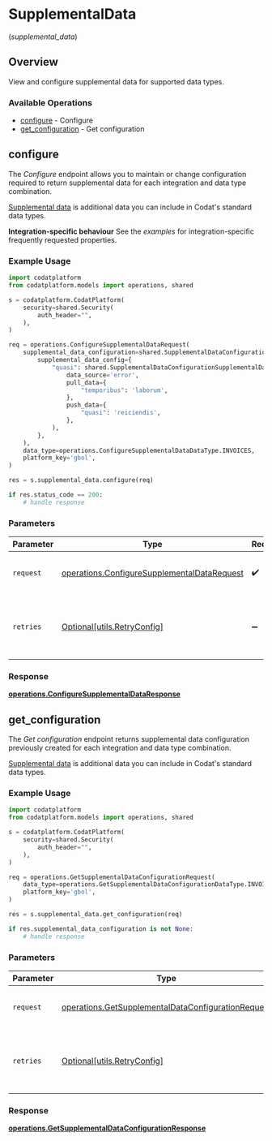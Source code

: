 # SupplementalData
(*supplemental_data*)

## Overview

View and configure supplemental data for supported data types.

### Available Operations

* [configure](#configure) - Configure
* [get_configuration](#get_configuration) - Get configuration

## configure

The *Configure* endpoint allows you to maintain or change configuration required to return supplemental data for each integration and data type combination.

[Supplemental data](https://docs.codat.io/using-the-api/additional-data) is additional data you can include in Codat's standard data types.

**Integration-specific behaviour**
See the *examples* for integration-specific frequently requested properties.

### Example Usage

```python
import codatplatform
from codatplatform.models import operations, shared

s = codatplatform.CodatPlatform(
    security=shared.Security(
        auth_header="",
    ),
)

req = operations.ConfigureSupplementalDataRequest(
    supplemental_data_configuration=shared.SupplementalDataConfiguration(
        supplemental_data_config={
            "quasi": shared.SupplementalDataConfigurationSupplementalDataSourceConfiguration(
                data_source='error',
                pull_data={
                    "temporibus": 'laborum',
                },
                push_data={
                    "quasi": 'reiciendis',
                },
            ),
        },
    ),
    data_type=operations.ConfigureSupplementalDataDataType.INVOICES,
    platform_key='gbol',
)

res = s.supplemental_data.configure(req)

if res.status_code == 200:
    # handle response
```

### Parameters

| Parameter                                                                                                  | Type                                                                                                       | Required                                                                                                   | Description                                                                                                |
| ---------------------------------------------------------------------------------------------------------- | ---------------------------------------------------------------------------------------------------------- | ---------------------------------------------------------------------------------------------------------- | ---------------------------------------------------------------------------------------------------------- |
| `request`                                                                                                  | [operations.ConfigureSupplementalDataRequest](../../models/operations/configuresupplementaldatarequest.md) | :heavy_check_mark:                                                                                         | The request object to use for the request.                                                                 |
| `retries`                                                                                                  | [Optional[utils.RetryConfig]](../../models/utils/retryconfig.md)                                           | :heavy_minus_sign:                                                                                         | Configuration to override the default retry behavior of the client.                                        |


### Response

**[operations.ConfigureSupplementalDataResponse](../../models/operations/configuresupplementaldataresponse.md)**


## get_configuration

The *Get configuration* endpoint returns supplemental data configuration previously created for each integration and data type combination.

[Supplemental data](https://docs.codat.io/using-the-api/additional-data) is additional data you can include in Codat's standard data types.

### Example Usage

```python
import codatplatform
from codatplatform.models import operations, shared

s = codatplatform.CodatPlatform(
    security=shared.Security(
        auth_header="",
    ),
)

req = operations.GetSupplementalDataConfigurationRequest(
    data_type=operations.GetSupplementalDataConfigurationDataType.INVOICES,
    platform_key='gbol',
)

res = s.supplemental_data.get_configuration(req)

if res.supplemental_data_configuration is not None:
    # handle response
```

### Parameters

| Parameter                                                                                                                | Type                                                                                                                     | Required                                                                                                                 | Description                                                                                                              |
| ------------------------------------------------------------------------------------------------------------------------ | ------------------------------------------------------------------------------------------------------------------------ | ------------------------------------------------------------------------------------------------------------------------ | ------------------------------------------------------------------------------------------------------------------------ |
| `request`                                                                                                                | [operations.GetSupplementalDataConfigurationRequest](../../models/operations/getsupplementaldataconfigurationrequest.md) | :heavy_check_mark:                                                                                                       | The request object to use for the request.                                                                               |
| `retries`                                                                                                                | [Optional[utils.RetryConfig]](../../models/utils/retryconfig.md)                                                         | :heavy_minus_sign:                                                                                                       | Configuration to override the default retry behavior of the client.                                                      |


### Response

**[operations.GetSupplementalDataConfigurationResponse](../../models/operations/getsupplementaldataconfigurationresponse.md)**

